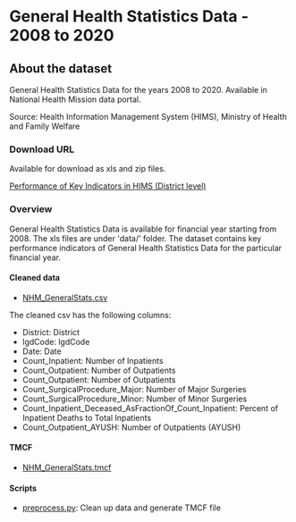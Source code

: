 # General Health Statistics Data - 2008 to 2020
        
## About the dataset
General Health Statistics Data for the years 2008 to 2020. Available in National Health Mission data portal.

Source: Health Information Management System (HIMS), Ministry of Health and Family Welfare

### Download URL
Available for download as xls and zip files.

[Performance of Key Indicators in HIMS (District level)](https://nrhm-mis.nic.in/hmisreports/frmstandard_reports.aspx)

### Overview
General Health Statistics Data is available for financial year starting from 2008. The xls files are under 'data/' folder.
The dataset contains key performance indicators of General Health Statistics Data for the particular financial year. 

#### Cleaned data
- [NHM_GeneralStats.csv](NHM_GeneralStats.csv)

The cleaned csv has the following columns:

- District: District
- lgdCode: lgdCode
- Date: Date
- Count_Inpatient: Number of Inpatients
- Count_Outpatient: Number of Outpatients
- Count_Outpatient: Number of Outpatients
- Count_SurgicalProcedure_Major: Number of Major Surgeries
- Count_SurgicalProcedure_Minor: Number of Minor Surgeries
- Count_Inpatient_Deceased_AsFractionOf_Count_Inpatient: Percent of Inpatient Deaths to Total Inpatients
- Count_Outpatient_AYUSH: Number of Outpatients (AYUSH)

#### TMCF
- [NHM_GeneralStats.tmcf](NHM_GeneralStats.tmcf)

#### Scripts
- [preprocess.py](preprocess.py): Clean up data and generate TMCF file
        